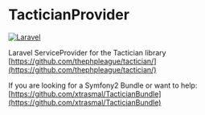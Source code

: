 # TacticianProvider
[![Laravel](https://img.shields.io/badge/Laravel-5.0-orange.svg?style=flat-square)](http://laravel.com)

Laravel ServiceProvider for the Tactician library
[https://github.com/thephpleague/tactician/](https://github.com/thephpleague/tactician/)

If you are looking for a Symfony2 Bundle or want to help: [https://github.com/xtrasmal/TacticianBundle](https://github.com/xtrasmal/TacticianBundle)
